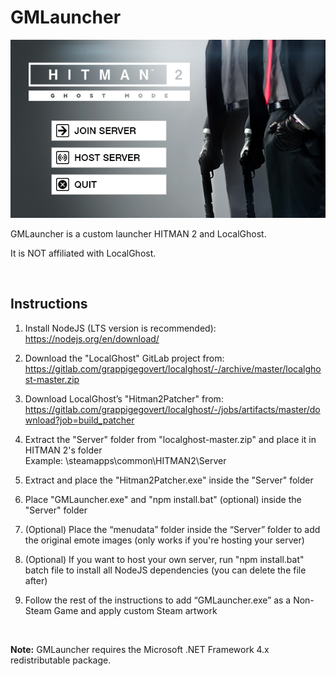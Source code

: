 # GMLauncher

![Image preview of GMLauncher](launcher.png)

GMLauncher is a custom launcher HITMAN 2 and LocalGhost.

It is NOT affiliated with LocalGhost.

<br>


## Instructions

1. Install NodeJS (LTS version is recommended): https://nodejs.org/en/download/

2. Download the "LocalGhost" GitLab project from:<br>https://gitlab.com/grappigegovert/localghost/-/archive/master/localghost-master.zip

3. Download LocalGhost’s "Hitman2Patcher" from:<br>https://gitlab.com/grappigegovert/localghost/-/jobs/artifacts/master/download?job=build_patcher

4. Extract the "Server" folder from "localghost-master.zip" and place it in HITMAN 2's folder<br>Example: <Steam folder>\steamapps\common\HITMAN2\Server

5. Extract and place the "Hitman2Patcher.exe" inside the "Server" folder

6. Place "GMLauncher.exe" and "npm install.bat" (optional) inside the "Server" folder

7. (Optional) Place the “menudata” folder inside the “Server” folder to add the original emote images (only works if you're hosting your server)

8. (Optional) If you want to host your own server, run "npm install.bat" batch file to install all NodeJS dependencies (you can delete the file after)

9. Follow the rest of the instructions to add “GMLauncher.exe” as a Non-Steam Game and apply custom Steam artwork
<br>

**Note:** GMLauncher requires the Microsoft .NET Framework 4.x redistributable package.
